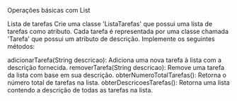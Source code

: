 Operações básicas com List

Lista de tarefas
Crie uma classe 'ListaTarefas' que possui uma lista de tarefas como atributo. Cada tarefa é representada por uma classe chamada 'Tarefa' que possui um atributo de descrição. Implemente os seguintes métodos:

adicionarTarefa(String descricao): Adiciona uma nova tarefa à lista com a descrição fornecida.
removerTarefa(String descricao): Remove uma tarefa da lista com base em sua descrição.
obterNumeroTotalTarefas(): Retorna o número total de tarefas na lista.
obterDescricoesTarefas(): Retorna uma lista contendo a descrição de todas as tarefas na lista.

